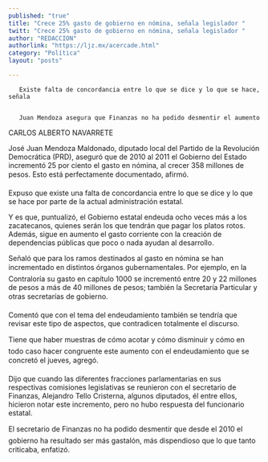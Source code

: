 ```yaml
---
published: "true"
title: "Crece 25% gasto de gobierno en nómina, señala legislador "
twitt: "Crece 25% gasto de gobierno en nómina, señala legislador "
author: "REDACCION"
authorlink: "https://ljz.mx/acercade.html"
category: "Política"
layout: "posts"

---
```



  
    
       Existe falta de concordancia entre lo que se dice y lo que se hace, señala
    
    
       Juan Mendoza asegura que Finanzas no ha podido desmentir el aumento
    
  



  CARLOS ALBERTO NAVARRETE



José Juan Mendoza Maldonado, diputado local del Partido de la Revolución Democrática (PRD), aseguró que de 2010 al 2011 el Gobierno del Estado incrementó 25 por ciento el gasto en nómina, al crecer 358 millones de pesos. Esto está perfectamente documentado, afirmó.  

  Expuso que existe una falta de concordancia entre lo que se dice y lo que se hace por parte de la actual administración estatal.



  Y es que, puntualizó, el Gobierno estatal endeuda ocho veces más a los zacatecanos, quienes serán los que tendrán que pagar los platos rotos. Además, sigue en aumento el gasto corriente con la creación de dependencias públicas que poco o nada ayudan al desarrollo.



  Señaló que para los ramos destinados al gasto en nómina se han incrementado en distintos órganos gubernamentales. Por ejemplo, en la Contraloría su gasto en capítulo 1000 se incrementó entre 20 y 22 millones de pesos a más de 40 millones de pesos; también la Secretaría Particular y otras secretarías de gobierno.



  Comentó que con el tema del endeudamiento también se tendría que revisar este tipo de aspectos, que contradicen totalmente el discurso.



  Tiene que haber muestras de cómo acotar y cómo disminuir y cómo en todo caso hacer congruente este aumento con el endeudamiento que se concretó el jueves, agregó.



  Dijo que cuando las diferentes fracciones parlamentarias en sus respectivas comisiones legislativas se reunieron con el secretario de Finanzas, Alejandro Tello Cristerna, algunos diputados, él entre ellos, hicieron notar este incremento, pero no hubo respuesta del funcionario estatal.



  El secretario de Finanzas no ha podido desmentir que desde el 2010 el gobierno ha resultado ser más gastalón, más dispendioso que lo que tanto criticaba, enfatizó.

